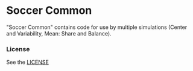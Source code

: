 Soccer Common
================

"Soccer Common" contains code for use by multiple simulations (Center and Variability, Mean: Share and Balance).

### License

See the <a href="https://github.com/phetsims/soccer-common/blob/main/LICENSE" target="_blank">LICENSE</a>
